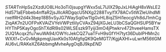 $START$nHpSs2XzdUO8LHo3oTi0jsupgYWxx5sL7lJIXZ9pJxLHiAgH8xWsLE2Hd571aEFbbeb4nffaR2jsJllcARDgqcU5NXg2288Tvy/fX78ACv5tWZleUihdMIrxelfRH2d4k3bep18B5vSyJG7WaySqi0w11gGvHL8iqZ5Hi1eocgVh8dJ1mhCgZiqAK7n2UOFPxKVAiZVYeVWPztIiIyCVAxZ94jXGJeLU3bCSaQGHSUP5BYwHYThP5KayOgoShTXdRl9s02WLSEszk9Tyiji3mO4jPtwkrv472hveeHamsTX2UQ1Acqx2fu7wuWA94/OWYcJekCQZ7uaTFvH9sGfYH7tyt36DublPHMn2cWXXf+CvGvMgkpmqjUaxKk0s10AfgfqQK9QeMGT7/KgjAXHI+uLwrM56tlGMAU6vL/RAKeXZ6AbbmgMvheAygOqBJ9kp$END$